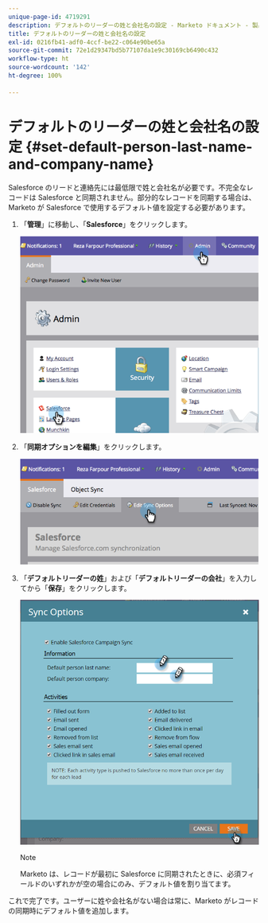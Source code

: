 ```yaml
---
unique-page-id: 4719291
description: デフォルトのリーダーの姓と会社名の設定 - Marketo ドキュメント - 製品ドキュメント
title: デフォルトのリーダーの姓と会社名の設定
exl-id: 0216fb41-adf0-4ccf-be22-c064e90be65a
source-git-commit: 72e1d29347bd5b77107da1e9c30169cb6490c432
workflow-type: ht
source-wordcount: '142'
ht-degree: 100%

---
```


# デフォルトのリーダーの姓と会社名の設定 {#set-default-person-last-name-and-company-name}

Salesforce のリードと連絡先には最低限で姓と会社名が必要です。不完全なレコードは Salesforce と同期されません。部分的なレコードを同期する場合は、Marketo が Salesforce で使用するデフォルト値を設定する必要があります。

1. 「**管理**」に移動し、「**Salesforce**」をクリックします。

   ![](assets/image2014-12-9-13-3a41-3a58.png)

1. 「**同期オプションを編集**」をクリックします。

   ![](assets/image2014-12-9-13-3a42-3a6.png)

1. 「**デフォルトリーダーの姓**」および「**デフォルトリーダーの会社**」を入力してから「**保存**」をクリックします。

   ![](assets/sync-options-hands.png)

   >[!NOTE]
   >
   >Marketo は、レコードが最初に Salesforce に同期されたときに、必須フィールドのいずれかが空の場合にのみ、デフォルト値を割り当てます。

これで完了です。ユーザーに姓や会社名がない場合は常に、Marketo がレコードの同期時にデフォルト値を追加します。
